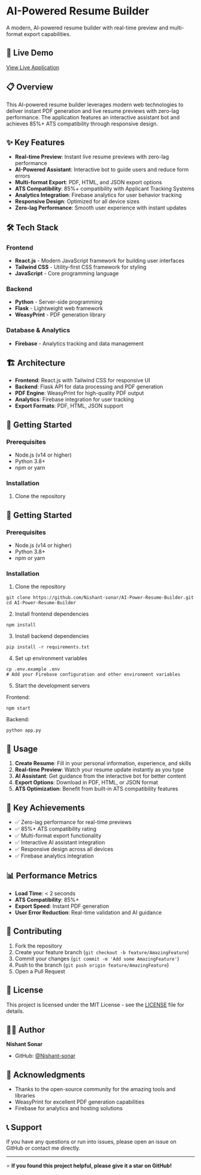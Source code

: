 # AI-Powered Resume Builder

A modern, AI-powered resume builder with real-time preview and multi-format export capabilities.

## 🚀 Live Demo
[View Live Application](https://nishanttech.host20.uk/Resume-builder/)

## 📋 Overview

This AI-powered resume builder leverages modern web technologies to deliver instant PDF generation and live resume previews with zero-lag performance. The application features an interactive assistant bot and achieves 85%+ ATS compatibility through responsive design.

## ✨ Key Features

- **Real-time Preview**: Instant live resume previews with zero-lag performance
- **AI-Powered Assistant**: Interactive bot to guide users and reduce form errors
- **Multi-format Export**: PDF, HTML, and JSON export options
- **ATS Compatibility**: 85%+ compatibility with Applicant Tracking Systems
- **Analytics Integration**: Firebase analytics for user behavior tracking
- **Responsive Design**: Optimized for all device sizes
- **Zero-lag Performance**: Smooth user experience with instant updates

## 🛠️ Tech Stack

### Frontend
- **React.js** - Modern JavaScript framework for building user interfaces
- **Tailwind CSS** - Utility-first CSS framework for styling
- **JavaScript** - Core programming language

### Backend
- **Python** - Server-side programming
- **Flask** - Lightweight web framework
- **WeasyPrint** - PDF generation library

### Database & Analytics
- **Firebase** - Analytics tracking and data management

## 🏗️ Architecture

- **Frontend**: React.js with Tailwind CSS for responsive UI
- **Backend**: Flask API for data processing and PDF generation
- **PDF Engine**: WeasyPrint for high-quality PDF output
- **Analytics**: Firebase integration for user tracking
- **Export Formats**: PDF, HTML, JSON support

## 🚀 Getting Started

### Prerequisites
- Node.js (v14 or higher)
- Python 3.8+
- npm or yarn

### Installation

1. Clone the repository
## 🚀 Getting Started

### Prerequisites
- Node.js (v14 or higher)
- Python 3.8+
- npm or yarn

### Installation

1. Clone the repository
```
git clone https://github.com/Nishant-sonar/AI-Power-Resume-Builder.git
cd AI-Power-Resume-Builder
```

2. Install frontend dependencies
```
npm install
```

3. Install backend dependencies
```
pip install -r requirements.txt
```

4. Set up environment variables
```
cp .env.example .env
# Add your Firebase configuration and other environment variables
```

5. Start the development servers

Frontend:
```
npm start
```

Backend:
```
python app.py
```





## 📱 Usage

1. **Create Resume**: Fill in your personal information, experience, and skills
2. **Real-time Preview**: Watch your resume update instantly as you type
3. **AI Assistant**: Get guidance from the interactive bot for better content
4. **Export Options**: Download in PDF, HTML, or JSON format
5. **ATS Optimization**: Benefit from built-in ATS compatibility features

## 🎯 Key Achievements

- ✅ Zero-lag performance for real-time previews
- ✅ 85%+ ATS compatibility rating
- ✅ Multi-format export functionality
- ✅ Interactive AI assistant integration
- ✅ Responsive design across all devices
- ✅ Firebase analytics integration

## 📊 Performance Metrics

- **Load Time**: < 2 seconds
- **ATS Compatibility**: 85%+
- **Export Speed**: Instant PDF generation
- **User Error Reduction**: Real-time validation and AI guidance

## 🤝 Contributing

1. Fork the repository
2. Create your feature branch (`git checkout -b feature/AmazingFeature`)
3. Commit your changes (`git commit -m 'Add some AmazingFeature'`)
4. Push to the branch (`git push origin feature/AmazingFeature`)
5. Open a Pull Request

## 📝 License

This project is licensed under the MIT License - see the [LICENSE](LICENSE) file for details.

## 👨‍💻 Author

**Nishant Sonar**
- GitHub: [@Nishant-sonar](https://github.com/Nishant-sonar)


## 🙏 Acknowledgments

- Thanks to the open-source community for the amazing tools and libraries
- WeasyPrint for excellent PDF generation capabilities
- Firebase for analytics and hosting solutions

## 📞 Support

If you have any questions or run into issues, please open an issue on GitHub or contact me directly.

---

⭐ **If you found this project helpful, please give it a star on GitHub!**
